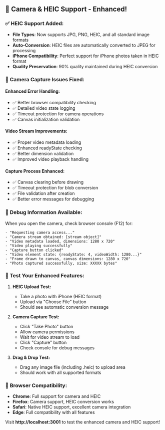 ## 📸 Camera & HEIC Support - Enhanced!

### ✅ **HEIC Support Added:**
- **File Types**: Now supports JPG, PNG, HEIC, and all standard image formats
- **Auto-Conversion**: HEIC files are automatically converted to JPEG for processing
- **iPhone Compatibility**: Perfect support for iPhone photos taken in HEIC format
- **Quality Preservation**: 90% quality maintained during HEIC conversion

### 🔧 **Camera Capture Issues Fixed:**

#### **Enhanced Error Handling:**
- ✅ Better browser compatibility checking
- ✅ Detailed video state logging
- ✅ Timeout protection for camera operations
- ✅ Canvas initialization validation

#### **Video Stream Improvements:**
- ✅ Proper video metadata loading
- ✅ Enhanced readyState checking
- ✅ Better dimension validation
- ✅ Improved video playback handling

#### **Capture Process Enhanced:**
- ✅ Canvas clearing before drawing
- ✅ Timeout protection for blob conversion
- ✅ File validation after creation
- ✅ Better error messages for debugging

### 🧪 **Debug Information Available:**

When you open the camera, check browser console (F12) for:
```
- "Requesting camera access..."
- "Camera stream obtained: [stream object]"
- "Video metadata loaded, dimensions: 1280 x 720"
- "Video playing successfully"
- "Capture button clicked"
- "Video element state: {readyState: 4, videoWidth: 1280...}"
- "Frame drawn to canvas, canvas dimensions: 1280 x 720"
- "Photo captured successfully, size: XXXXX bytes"
```

### 🚀 **Test Your Enhanced Features:**

1. **HEIC Upload Test:**
   - Take a photo with iPhone (HEIC format)
   - Upload via "Choose File" button
   - Should see automatic conversion message

2. **Camera Capture Test:**
   - Click "Take Photo" button
   - Allow camera permissions
   - Wait for video stream to load
   - Click "Capture" button
   - Check console for debug messages

3. **Drag & Drop Test:**
   - Drag any image file (including .heic) to upload area
   - Should work with all supported formats

### 📱 **Browser Compatibility:**
- **Chrome**: Full support for camera and HEIC
- **Firefox**: Camera support, HEIC conversion works
- **Safari**: Native HEIC support, excellent camera integration
- **Edge**: Full compatibility with all features

Visit **http://localhost:3001** to test the enhanced camera and HEIC support!